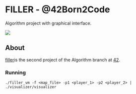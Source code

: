 # FILLER - @42Born2Code

Algorithm project with graphical interface.

![](https://github.com/jon-finkel/ft_select/blob/master/visu.gif)

## About

[filler][2]is the second project of the Algorithm branch at [42][1].

### Running

 	./filler_vm -f <map_file> -p1 <player_1> -p2 <player_2> | ./visualizer/visualizer

[1]: http://42.fr "42 Paris"
[2]: https://github.com/jon-finkel/filler/blob/master/project_instructions/filler.en.pdf "filler"
